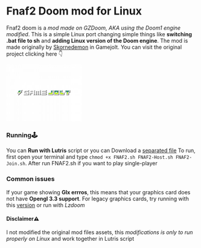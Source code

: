 # Fnaf2 Doom mod for Linux

Fnaf2 doom is a *mod made on GZDoom, AKA using the Doom1 engine modified*. This is a simple Linux port changing simple things like **switching .bat file to sh** and **adding Linux version of the Doom engine**. The mod is made originally by  [Skornedemon](https://gamejolt.com/@Skornedemon) in Gamejolt. You can visit the original project clicking here 👇

<a href=  https://gamejolt.com/games/five-nights-at-freddy-s-2-doom-mod/228163>
<img src= "https://raw.githubusercontent.com/Bugaboo2000/Fnaf2-doom-linux/main/gamejolt.png" width="200" 
 height="150" div align=>
</a>



### Running🕹️

You can **Run with Lutris** script or you can Download a [separated file](https://github.com/Bugaboo2000/Fnaf2-doom-linux/releases/tag/1.0)
To run, first open your terminal and type `chmod +x FNAF2.sh FNAF2-Host.sh FNAF2-Join.sh`. After run FNAF2.sh if you want to play single-player




### Common issues

If your game showing **Glx errros**, this means that your graphics card does not have **Opengl 3.3 support**. For legacy graphics cards, try running with this [version](https://github.com/Bugaboo2000/Fnaf2-doom-linux/releases/tag/1.0) or run with *Lzdoom*


#### Disclaimer⚠️

I not modified the original mod files assets, this *modifications is only to run properly on Linux* and work together in Lutris script











